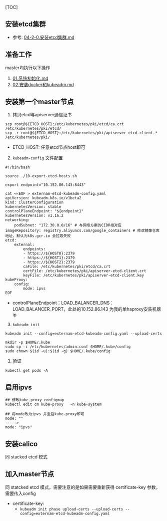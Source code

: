 [TOC]

## 安装etcd集群
+ 参考: [04-2-0.安装etcd集群.md](https://github.com/wanilyer/kubeadm/blob/master/04-2-0.%E5%AE%89%E8%A3%85etcd%E9%9B%86%E7%BE%A4.md)



## 准备工作
master均执行以下操作
1. [01.系统初始化.md](https://github.com/wanilyer/kubeadm/blob/master/01.%E7%B3%BB%E7%BB%9F%E5%88%9D%E5%A7%8B%E5%8C%96.md)
2. [02.安装docker和kubeadm.md](https://github.com/wanilyer/kubeadm/blob/master/02.%E5%AE%89%E8%A3%85docker%E5%92%8Ckubeadm.md)


## 安装第一个master节点
1. 拷贝etcd与apiserver通信证书
```
scp root@${ETCD_HOST}:/etc/kubernetes/pki/etcd/ca.crt /etc/kubernetes/pki/etcd/
scp -r root@${ETCD_HOST}:/etc/kubernetes/pki/apiserver-etcd-client.* /etc/kubernetes/pki/
```
+ ETCD_HOST: 任意etcd节点host即可

2. `kubeadm-config` 文件配置
```
#!/bin/bash

source ./10-export-etcd-hosts.sh

export endpoint="10.152.86.143:8443"

cat <<EOF > externam-etcd-kubeadm-config.yaml
apiVersion: kubeadm.k8s.io/v1beta2
kind: ClusterConfiguration
kubernetesVersion: stable
controlPlaneEndpoint: "${endpoint}"
kubernetesVersion: v1.16.2
networking:
    podSubnet: "172.30.0.0/16" # 与网络方案的CIDR相对应
imageRepository: registry.aliyuncs.com/google_containers # 修改镜像仓库地址，默认为k8s.gcr.io 会拉取失败
etcd:
    external:
        endpoints:
        - https://${HOST0}:2379
        - https://${HOST1}:2379
        - https://${HOST2}:2379
        caFile: /etc/kubernetes/pki/etcd/ca.crt
        certFile: /etc/kubernetes/pki/apiserver-etcd-client.crt
        keyFile: /etc/kubernetes/pki/apiserver-etcd-client.key
kubeProxy:
    config:
        mode: ipvs
EOF
```
+ controlPlaneEndpoint：LOAD_BALANCER_DNS：LOAD_BALANCER_PORT，此处的10.152.86.143 为我的单haproxy安装机器ip

3.  `kubeadm init`
```
kubeadm init --config=externam-etcd-kubeadm-config.yaml --upload-certs

mkdir -p $HOME/.kube
sudo cp -i /etc/kubernetes/admin.conf $HOME/.kube/config
sudo chown $(id -u):$(id -g) $HOME/.kube/config
```

3. 验证
```
kubectl get pods -A
```

## 启用ipvs
```
## 修改kube-proxy configmap
kubectl edit cm kube-proxy   -n kube-system

## 将mode改为ipvs 并重启kube-proxy即可
mode: ""   
----->     
mode: "ipvs"
```

## 安装calico
同 stacked etcd 模式

## 加入master节点
同 statcked etcd 模式，需要注意的是如果需要重新获得 certificate-key 参数，需要传入config

+ certificate-key: 
  + `kubeadm init phase upload-certs --upload-certs --config=externam-etcd-kubeadm-config.yaml`